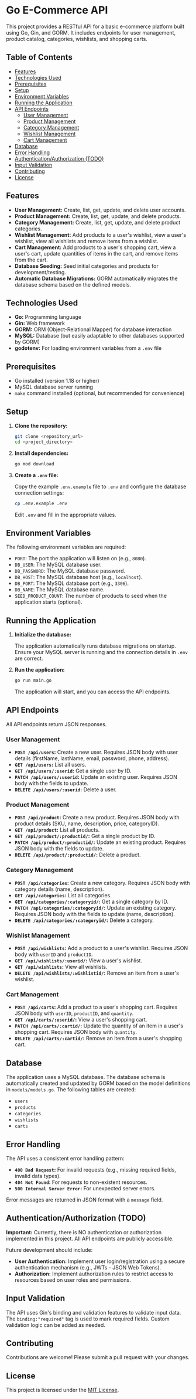# Go E-Commerce API

This project provides a RESTful API for a basic e-commerce platform built using Go, Gin, and GORM.  It includes endpoints for user management, product catalog, categories, wishlists, and shopping carts.

## Table of Contents

- [Features](#features)
- [Technologies Used](#technologies-used)
- [Prerequisites](#prerequisites)
- [Setup](#setup)
- [Environment Variables](#environment-variables)
- [Running the Application](#running-the-application)
- [API Endpoints](#api-endpoints)
    - [User Management](#user-management)
    - [Product Management](#product-management)
    - [Category Management](#category-management)
    - [Wishlist Management](#wishlist-management)
    - [Cart Management](#cart-management)
- [Database](#database)
- [Error Handling](#error-handling)
- [Authentication/Authorization (TODO)](#authenticationauthorization-todo)
- [Input Validation](#input-validation)
- [Contributing](#contributing)
- [License](#license)

## Features

*   **User Management:** Create, list, get, update, and delete user accounts.
*   **Product Management:** Create, list, get, update, and delete products.
*   **Category Management:** Create, list, get, update, and delete product categories.
*   **Wishlist Management:** Add products to a user's wishlist, view a user's wishlist, view all wishlists and remove items from a wishlist.
*   **Cart Management:** Add products to a user's shopping cart, view a user's cart, update quantities of items in the cart, and remove items from the cart.
*   **Database Seeding:** Seed initial categories and products for development/testing.
*   **Automatic Database Migrations:** GORM automatically migrates the database schema based on the defined models.

## Technologies Used

*   **Go:** Programming language
*   **Gin:** Web framework
*   **GORM:** ORM (Object-Relational Mapper) for database interaction
*   **MySQL:** Database (but easily adaptable to other databases supported by GORM)
*   **godotenv:** For loading environment variables from a `.env` file

## Prerequisites

*   Go installed (version 1.18 or higher)
*   MySQL database server running
*   `make` command installed (optional, but recommended for convenience)

## Setup

1.  **Clone the repository:**

    ```bash
    git clone <repository_url>
    cd <project_directory>
    ```

2.  **Install dependencies:**

    ```bash
    go mod download
    ```

3.  **Create a `.env` file:**

    Copy the example `.env.example` file to `.env` and configure the database connection settings:

    ```bash
    cp .env.example .env
    ```

    Edit `.env` and fill in the appropriate values.

## Environment Variables

The following environment variables are required:

*   `PORT`: The port the application will listen on (e.g., `8080`).
*   `DB_USER`: The MySQL database user.
*   `DB_PASSWORD`: The MySQL database password.
*   `DB_HOST`: The MySQL database host (e.g., `localhost`).
*   `DB_PORT`: The MySQL database port (e.g., `3306`).
*   `DB_NAME`: The MySQL database name.
*   `SEED_PRODUCT_COUNT`: The number of products to seed when the application starts (optional).

## Running the Application

1.  **Initialize the database:**

    The application automatically runs database migrations on startup.  Ensure your MySQL server is running and the connection details in `.env` are correct.

2.  **Run the application:**

    ```bash
    go run main.go
    ```

    The application will start, and you can access the API endpoints.

## API Endpoints

All API endpoints return JSON responses.

### User Management

*   **`POST /api/users`:** Create a new user.  Requires JSON body with user details (firstName, lastName, email, password, phone, address).
*   **`GET /api/users`:** List all users.
*   **`GET /api/users/:userid`:** Get a single user by ID.
*   **`PATCH /api/users/:userid`:** Update an existing user.  Requires JSON body with the fields to update.
*   **`DELETE /api/users/:userid`:** Delete a user.

### Product Management

*   **`POST /api/product`:** Create a new product.  Requires JSON body with product details (SKU, name, description, price, categoryID).
*   **`GET /api/product`:** List all products.
*   **`GET /api/product/:productid/`:** Get a single product by ID.
*   **`PATCH /api/product/:productid/`:** Update an existing product. Requires JSON body with the fields to update.
*   **`DELETE /api/product/:productid/`:** Delete a product.

### Category Management

*   **`POST /api/categories`:** Create a new category.  Requires JSON body with category details (name, description).
*   **`GET /api/categories`:** List all categories.
*   **`GET /api/categories/:categoryid/`:** Get a single category by ID.
*   **`PATCH /api/categories/:categoryid/`:** Update an existing category.  Requires JSON body with the fields to update (name, description).
*   **`DELETE /api/categories/:categoryid/`:** Delete a category.

### Wishlist Management

*   **`POST /api/wishlists`:** Add a product to a user's wishlist.  Requires JSON body with `userID` and `productID`.
*   **`GET /api/wishlists/:userid/`:** View a user's wishlist.
*   **`GET /api/wishlists`:** View all wishlists.
*   **`DELETE /api/wishlists/:wishlistid/`:** Remove an item from a user's wishlist.

### Cart Management

*   **`POST /api/carts`:** Add a product to a user's shopping cart. Requires JSON body with `userID`, `productID`, and `quantity`.
*   **`GET /api/carts/:userid/`:** View a user's shopping cart.
*   **`PATCH /api/carts/:cartid/`:** Update the quantity of an item in a user's shopping cart. Requires JSON body with `quantity`.
*   **`DELETE /api/carts/:cartid/`:** Remove an item from a user's shopping cart.

## Database

The application uses a MySQL database.  The database schema is automatically created and updated by GORM based on the model definitions in `models/models.go`.  The following tables are created:

*   `users`
*   `products`
*   `categories`
*   `wishlists`
*   `carts`

## Error Handling

The API uses a consistent error handling pattern:

*   **`400 Bad Request`:** For invalid requests (e.g., missing required fields, invalid data types).
*   **`404 Not Found`:** For requests to non-existent resources.
*   **`500 Internal Server Error`:** For unexpected server errors.

Error messages are returned in JSON format with a `message` field.

## Authentication/Authorization (TODO)

**Important:** Currently, there is NO authentication or authorization implemented in this project. All API endpoints are publicly accessible.

Future development should include:

*   **User Authentication:** Implement user login/registration using a secure authentication mechanism (e.g., JWTs - JSON Web Tokens).
*   **Authorization:** Implement authorization rules to restrict access to resources based on user roles and permissions.

## Input Validation

The API uses Gin's binding and validation features to validate input data.  The `binding:"required"` tag is used to mark required fields.  Custom validation logic can be added as needed.

## Contributing

Contributions are welcome!  Please submit a pull request with your changes.

## License

This project is licensed under the [MIT License](LICENSE).
